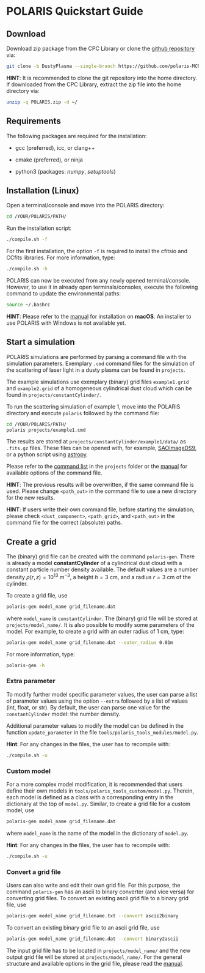 <!-- create PDF file with 'pandoc --pdf-engine=pdflatex -V "geometry=top=2.5cm, bottom=3cm, left=3cm, right=3cm" -V fontfamily=cmbright -V colorlinks --highlight-style tango QUICKSTART.md -o quickstart.pdf' -->

# POLARIS Quickstart Guide

## Download

Download zip package from the CPC Library or clone the [github repository](https://github.com/polaris-MCRT/POLARIS/tree/DustyPlasma) via:
```bash
git clone -b DustyPlasma --single-branch https://github.com/polaris-MCRT/POLARIS.git
```
**HINT**: It is recommended to clone the git repository into the home directory.
If downloaded from the CPC Library, extract the zip file into the home directory via:
```bash
unzip -q POLARIS.zip -d ~/
```


## Requirements

The following packages are required for the installation:

- gcc (preferred), icc, or clang++

- cmake (preferred), or ninja

- python3 (packages: *numpy*, *setuptools*)


## Installation (Linux)

Open a terminal/console and move into the POLARIS directory:
```bash
cd /YOUR/POLARIS/PATH/
```

Run the installation script:
```bash
./compile.sh -f
```
For the first installation, the option `-f` is required to install the cfitsio and CCfits libraries.
For more information, type:
```bash
./compile.sh -h
```
POLARIS can now be executed from any newly opened terminal/console.
However, to use it in already open terminals/consoles, execute the following command to update the environmental paths:
```bash
source ~/.bashrc
```

**HINT**: Please refer to the [manual](manual.pdf) for installation on **macOS**. An installer to use POLARIS with Windows is not available yet.


## Start a simulation

POLARIS simulations are performed by parsing a command file with the simulation parameters.
Exemplary `.cmd` command files for the simulation of the scattering of laser light in a dusty plasma can be found in `projects`.

The example simulations use exemplary (binary) grid files `example1.grid` and  `example2.grid` of a homogeneous cylindrical dust cloud which can be found in `projects/constantCylinder/`.

To run the scattering simulation of example 1, move into the POLARIS directory and execute `polaris` followed by the command file:
```bash
cd /YOUR/POLARIS/PATH/
polaris projects/example1.cmd
```
The results are stored at `projects/constantCylinder/example1/data/` as `.fits.gz` files. These files can be opened with, for example, [SAOImageDS9](https://sites.google.com/cfa.harvard.edu/saoimageds9/home), or a python script using [astropy](https://docs.astropy.org/en/stable/generated/examples/io/plot_fits-image.html).

Please refer to the [command list](projects/CommandList.cmd) in the `projects` folder or the [manual](manual.pdf) for available options of the command file.

**HINT**: The previous results will be overwritten, if the same command file is used. Please change `<path_out>` in the command file to use a new directory for the new results.

**HINT**: If users write their own command file, before starting the simulation, please check `<dust_component>`, `<path_grid>`, and `<path_out>` in the command file for the correct (absolute) paths.

## Create a grid

The (binary) grid file can be created with the command `polaris-gen`.
There is already a model **constantCylinder** of a cylindrical dust cloud with a constant particle number density available. The default values are a number density  $\rho(r,z) = 10^{13}\ \mathrm{m}^{-3}$, a height $h = 3\ \mathrm{cm}$, and a radius $r = 3\ \mathrm{cm}$ of the cylinder.

To create a grid file, use
```bash
polaris-gen model_name grid_filename.dat
```
where `model_name` is `constantCylinder`.
The (binary) grid file will be stored at `projects/model_name/`.
It is also possible to modify some parameters of the model.
For example, to create a grid with an outer radius of $1\ \mathrm{cm}$, type:
```bash
polaris-gen model_name grid_filename.dat --outer_radius 0.01m
```
For more information, type:
```bash
polaris-gen -h
```


### Extra parameter

To modify further model specific parameter values, the user can parse a list of parameter values using the option `--extra` followed by a list of values (int, float, or str).
By default, the user can parse one value for the `constantCylinder` model: the number density.

Additional parameter values to modify the model can be defined in the function `update_parameter` in the file `tools/polaris_tools_modules/model.py`.

**Hint**: For any changes in the files, the user has to recompile with:
```bash
./compile.sh -u
```


### Custom model

For a more complex model modification, it is recommended that users define their own models in `tools/polaris_tools_custom/model.py`.
Therein, each model is defined as a class with a corresponding entry in the dictionary at the top of `model.py`.
Similar, to create a grid file for a custom model, use
```bash
polaris-gen model_name grid_filename.dat
```
where `model_name` is the name of the model in the dictionary of `model.py`.

**Hint**: For any changes in the files, the user has to recompile with:
```bash
./compile.sh -u
```


### Convert a grid file

Users can also write and edit their own grid file.
For this purpose, the command `polaris-gen` has an ascii to binary converter (and vice versa) for converting grid files.
To convert an existing ascii grid file to a binary grid file, use
```bash
polaris-gen model_name grid_filename.txt --convert ascii2binary
```
To convert an existing binary grid file to an ascii grid file, use
```bash
polaris-gen model_name grid_filename.dat --convert binary2ascii
```
The input grid file has to be located in `projects/model_name/` and the new output grid file will be stored at `projects/model_name/`.
For the general structure and available options in the grid file, please read the [manual](manual.pdf).
